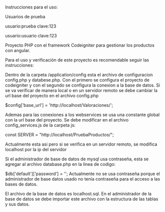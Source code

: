 Instrucciones para el uso:

Usuarios de prueba

usuario:prueba
clave:123

usuario:usuario
clave:123

Proyecto PHP con el framework Codeigniter para gestionar los productos con angular.

Para el uso y verificación de este proyecto es recomendable seguir las instrucciones:

Dentro de la carpeta /application/config esta el archivo de configuracion config.php y databese.php. Con el primero se configura el proyecto de codeigniter y con el segundo se configura la conexion a la base de datos. Si se va verificar de manera local o en un servidor remoto se debe cambiar la url base del proyecto en el archivo config.php

$config['base_url'] = 'http://localhost/Valoraciones/';

Ademas para las conexiones a los webservices se usa una constante global con la url base del proyecto. Se debe modificar en el archivo config_services.js de la carpeta js:

const SERVER = "http://localhost/PruebaProductos/";

Actualmente esta asi pero si se verifica en un servidor remoto, se modifica localhost por la ip del servidor

Si el administrador de base de datos de mysql usa contraseña, esta se agregar al archivo database.php en la linea de codigo:

$db['default']['password'] = '';
Actualmente no se usa contraseña porque el administrador de base datos usado no tenia contraseña para el acceso a las bases de datos.

El archivo de la base de datos es localhost.sql. En el administrador de la base de datos se debe importar este archivo con la estructura de las tablas y sus datos.
